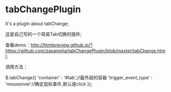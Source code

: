 # tabChangePlugin
It's a plugin about tabChange;

这是自己写的一个简易Tab切换的插件;

查看demo：http://htmlpreview.github.io/?https://github.com/zaoansijia/tabChangePlugin/blob/master/tabChange.html;

调用方法：

$.tabChange({
        'container' : '#tab',//最外层的容器
        'trigger_event_type' : 'mouseover'//确定鼠标事件,默认是click
    });
